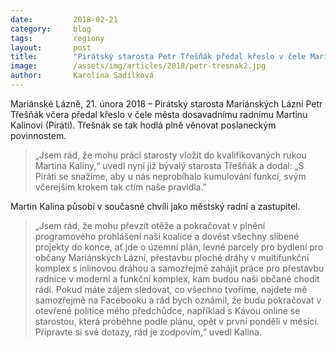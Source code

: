 ```yaml
---
date:         2018-02-21
category:     blog
tags:         regiony
layout:       post
title:        "Pirátský starosta Petr Třešňák předal křeslo v čele Mariánských Lázní"
image:        /assets/img/articles/2018/petr-tresnak2.jpg
author:       Karolína Sadílková
---
```


Mariánské Lázně, 21. února 2018 – Pirátský starosta Mariánských Lázní Petr Třešňák včera předal křeslo v čele města dosavadnímu radnímu Martinu Kalinovi (Piráti). Třešnák se tak hodlá plně věnovat poslaneckým povinnostem. 

> „Jsem rád, že mohu práci starosty vložit do kvalifikovaných rukou Martina Kaliny,“ uvedl nyní již bývalý starosta Třešňák a dodal: „S Piráti se snažíme, aby u nás neprobíhalo kumulování funkcí, svým včerejším krokem tak ctím naše pravidla.”
 
Martin Kalina působí v současné chvíli jako městský radní a zastupitel. 

> „Jsem rád, že mohu převzít otěže a pokračovat v plnění programového prohlášení naší koalice a dovést všechny slíbené projekty do konce, ať jde o územní plán, levné parcely pro bydlení pro občany Mariánských Lázní, přestavbu ploché dráhy v multifunkční komplex s inlinovou dráhou a samozřejmě zahájit práce pro přestavbu radnice v moderní a funkční komplex, kam budou naši občané chodit rádi. Pokud máte zájem sledovat, co všechno tvoříme, najdete mě samozřejmě na Facebooku a rád bych oznámil, že budu pokračovat v otevřené politice mého předchůdce, například s Kávou online se starostou, která proběhne podle plánu, opět v první pondělí v měsíci. Připravte si své dotazy, rád je zodpovím,“ uvedl Kalina.
